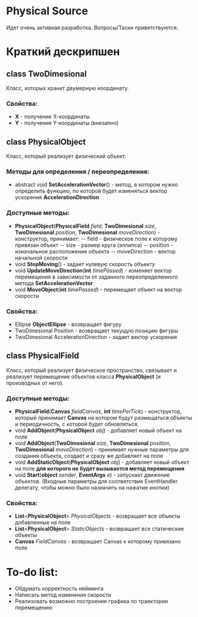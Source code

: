 # Physical Source

Идет очень активная разработка. Вопросы/Таски приветствуются.

# Краткий дескрипшен

## **class TwoDimesional**
Класс, которых хранит двумерную координату.

### **Свойства:**
- **X** - получение X-координаты
- **Y** - получение Y-координаты (внезапно)

## **class PhysicalObject**
Класс, который реализует физический объект.

### **Методы для определения / переопределения:**
- abstract void **SetAccelerationVector**() - метод, в котором нужно определить функцию, по которой будет изменяться вектор ускорения **AccelerationDirection**

### **Доступные методы:**
- **PhysicalObject**(**PhysicalField** *field*, **TwoDimesional** *size*, **TwoDimesional** *position*, **TwoDimesional** *moveDirection*) - конструктор, принимает:
-- field - физическое поле к которому привязан объект
-- size - размер круга (эллипса)
-- position - изначальное расположение объекта
-- moveDirection - вектор начальной скорости
- void **StopMoving**() - задает нулевую скорость объекту
- void **UpdateMoveDirection**(**int** *timePassed*) - изменяет вектор перемещения в зависимости от заданного переопределенного метода **SetAccelerationVector**
- void **MoveObject**(**int** *timePassed*) - перемещает объект на вектор скорости

### **Свойства:**
- Ellipse **ObjectEllipse** - возвращает фигуру
- TwoDimesional Position - возвращает текущую позицию фигуры
- TwoDimesional AccelerationDirection - задает вектор ускорения

## **class PhysicalField**
Класс, который реализует физическое пространство, связывает и реализует перемещение объектов класса **PhysicalObject** (и производных от него).

### **Доступные методы:**
- **PhysicalField**(**Canvas** *fieldCanvas*, **int** *timePerTick*) - конструктор, который принимает **Canvas** на котором будут размещаться объекты и периодичность, с которой будет обновляться.
- void **AddObject**(**PhysicalObject** *obj*) - добавляет новый объект на поле
- void **AddObject**(**TwoDimesional** *size*, **TwoDimesional** *position*, **TwoDimesional** *moveDirection*) - принимает нужные параметры для создания объекта, создает и сразу же добавляет на поле
- void **AddStaticObject**(**PhysicalObject** *obj*) - добавляет новый объект на поле **для которого не будет вызывается метод перемещения**
- void **Start**(**object** *sender*, **EventArgs** *e*) - запускает движение объектов. (Входные параметры для соответствия EventHandler делегату, чтобы можно было назначить на нажатие кнопки)

### **Свойства:**
- **List**<**PhysicalObject**> *PhysicalObjects* - возвращает все объекты добавленные на поле
- **List**<**PhysicalObject**> *StaticObjects* - возвращает все статические объекты
- **Canvas** *FieldCanvas* - возвращает Canvas к которому привязано поле


# To-do list:
- Обдумать корректность нейминга
- Написать метод изменения скорости
- Реализовать возможно построение графика по траектории перемещению

